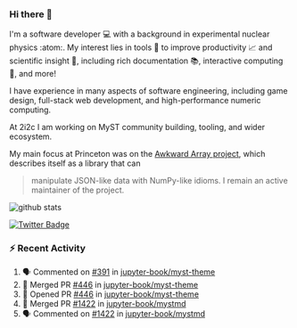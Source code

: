 ### Hi there 👋 

I'm a software developer 💻 with a background in experimental nuclear physics :atom:. My interest lies in tools :wrench: to improve productivity :chart_with_upwards_trend: and scientific insight :telescope:, including rich documentation 📚, interactive computing 🧮, and more! 

I have experience in many aspects of software engineering, including game design, full-stack web development, and high-performance numeric computing. 

At 2i2c I am working on MyST community building, tooling, and wider ecosystem. 

My main focus at Princeton was on the [Awkward Array project](awkward-array.org/), which describes itself as a library that can 
> manipulate JSON-like data with NumPy-like idioms. I remain an active maintainer of the project. 

![github stats](https://github-readme-stats.vercel.app/api?username=agoose77&show_icons=true&hide_rank=true&hide_title=true&bg_color=30,e76445,904e95&text_color=efe3ec&icon_color=efe3ec)
<!--
**agoose77/agoose77** is a ✨ _special_ ✨ repository because its `README.md` (this file) appears on your GitHub profile.

Here are some ideas to get you started:

- 🔭 I’m currently working on ...
- 🌱 I’m currently learning ...
- 👯 I’m looking to collaborate on ...
- 🤔 I’m looking for help with ...
- 💬 Ask me about ...
- 📫 How to reach me: ...
- 😄 Pronouns: ...
- ⚡ Fun fact: ...
-->

[![Twitter Badge](https://img.shields.io/twitter/follow/agoose77?style=flat-square&logo=Twitter&logoColor=white&color=cornflowerblue)](https://twitter.com/agoose77)

### :zap: Recent Activity

<!--START_SECTION:activity-->
1. 🗣 Commented on [#391](https://github.com/jupyter-book/myst-theme/issues/391#issuecomment-2272990528) in [jupyter-book/myst-theme](https://github.com/jupyter-book/myst-theme)
2. 🎉 Merged PR [#446](https://github.com/jupyter-book/myst-theme/pull/446) in [jupyter-book/myst-theme](https://github.com/jupyter-book/myst-theme)
3. 💪 Opened PR [#446](https://github.com/jupyter-book/myst-theme/pull/446) in [jupyter-book/myst-theme](https://github.com/jupyter-book/myst-theme)
4. 🎉 Merged PR [#1422](https://github.com/jupyter-book/mystmd/pull/1422) in [jupyter-book/mystmd](https://github.com/jupyter-book/mystmd)
5. 🗣 Commented on [#1422](https://github.com/jupyter-book/mystmd/pull/1422#issuecomment-2271678079) in [jupyter-book/mystmd](https://github.com/jupyter-book/mystmd)
<!--END_SECTION:activity-->
